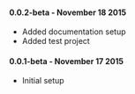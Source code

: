 #### 0.0.2-beta - November 18 2015
* Added documentation setup
* Added test project

#### 0.0.1-beta - November 17 2015
* Initial setup